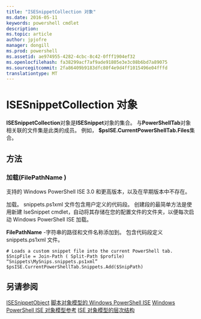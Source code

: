 ```yaml
---
title: "ISESnippetCollection 对象"
ms.date: 2016-05-11
keywords: powershell cmdlet
description: 
ms.topic: article
author: jpjofre
manager: dongill
ms.prod: powershell
ms.assetid: ae974955-4282-4cbc-8c42-0fff1904ef32
ms.openlocfilehash: fa38299acf7af9ade91805e3e3c08b6bd7a89075
ms.sourcegitcommit: 2fa86409b9183dfc80f4e9d4ff1015496e04fffd
translationtype: MT
---
```

# ISESnippetCollection 对象
  **ISESnippetCollection**对象是**ISESnippet**对象的集合。 与**PowerShellTab**对象相关联的文件集是此类的成员。 例如， **$psISE.CurrentPowerShellTab.Files**集合。

## 方法

### 加载\(FilePathName \)
  支持的 Windows PowerShell ISE 3.0 和更高版本，以及在早期版本中不存在。 

 加载。 snippets.ps1xml 文件包含用户定义的代码段。 创建段的最简单方法是使用新建 IseSnippet cmdlet，自动将其存储在您的配置文件的文件夹，以便每次启动 Windows PowerShell ISE 加载。

 **FilePathName** -字符串的路径和文件名称添加到。 包含代码段定义 snippets.ps1xml 文件。

```
# Loads a custom snippet file into the current PowerShell tab.
$SnipFile = Join-Path ( Split-Path $profile) “Snippets\MySnips.snippets.ps1xml” $psISE.CurrentPowerShellTab.Snippets.Add($SnipPath)

```

## 另请参阅
 [ISESnippetObject](The-ISESnippetObject.md) 
 [脚本对象模型的 Windows PowerShell ISE](The-Windows-PowerShell-ISE-Scripting-Object-Model.md) 
 [Windows PowerShell ISE 对象模型参考](Windows-PowerShell-ISE-Object-Model-Reference.md) 
 [ISE 对象模型的层次结构](The-ISE-Object-Model-Hierarchy.md)

  

